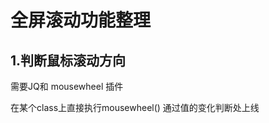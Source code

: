 <h1>全屏滚动功能整理</h1>
<h2>1.判断鼠标滚动方向</h2>
<p>需要JQ和 mousewheel 插件</p>
<p>在某个class上直接执行mousewheel() 通过值的变化判断处上线</p>